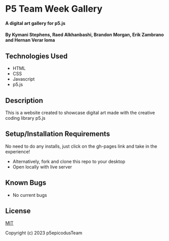 # P5 Team Week Gallery

#### A digital art gallery for p5.js

#### By Kymani Stephens, Raed Alkhanbashi, Brandon Morgan, Erik Zambrano and Hernan Verar loma

## Technologies Used

* HTML
* CSS
* Javascript
* p5.js

## Description

This is a website created to showcase digital art made with the creative coding library p5.js

## Setup/Installation Requirements

 
No need to do any installs, just click on the gh-pages link and take in the experience!
* Alternatively, fork and clone this repo to your desktop
* Open locally with live server


## Known Bugs

* No current bugs

## License
[MIT](https://opensource.org/license/mit/)  

Copyright (c) 2023 p5epicodusTeam
